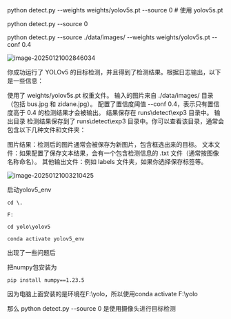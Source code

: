python detect.py --weights weights/yolov5s.pt --source 0  # 使用 yolov5s.pt

python detect.py --source 0

python detect.py --source ./data/images/ --weights weights/yolov5s.pt --conf 0.4

<img src="C:\Users\wushu\AppData\Roaming\Typora\typora-user-images\image-20250121002846034.png" alt="image-20250121002846034"  />

你成功运行了 YOLOv5 的目标检测，并且得到了检测结果。根据日志输出，以下是一些信息：

使用了 weights/yolov5s.pt 权重文件。
输入的图片来自 ./data/images/ 目录（包括 bus.jpg 和 zidane.jpg）。
配置了置信度阈值 --conf 0.4，表示只有置信度高于 0.4 的检测结果才会被输出。
结果保存在 runs\detect\exp3 目录中。
输出目录
检测结果保存到了 runs\detect\exp3 目录中。你可以查看该目录，通常会包含以下几种文件和文件夹：

图片结果：检测后的图片通常会被保存为新图片，包含框选出来的目标。
文本文件：如果配置了保存文本结果，会有一个包含检测信息的 .txt 文件（通常按图像名称命名）。
其他输出文件：例如 labels 文件夹，如果你选择保存标签等。



![image-20250121003210425](C:\Users\wushu\AppData\Roaming\Typora\typora-user-images\image-20250121003210425.png)

启动yolov5_env

`cd \.`

`F:`

`cd yolo\yolov5`

`conda activate yolov5_env`




出现了一些问题后

把numpy包安装为

`pip install numpy==1.23.5`



因为电脑上面安装的是环境在F:\yolo，所以使用conda activate F:\yolo

那么 python detect.py --source 0 是使用摄像头进行目标检测

